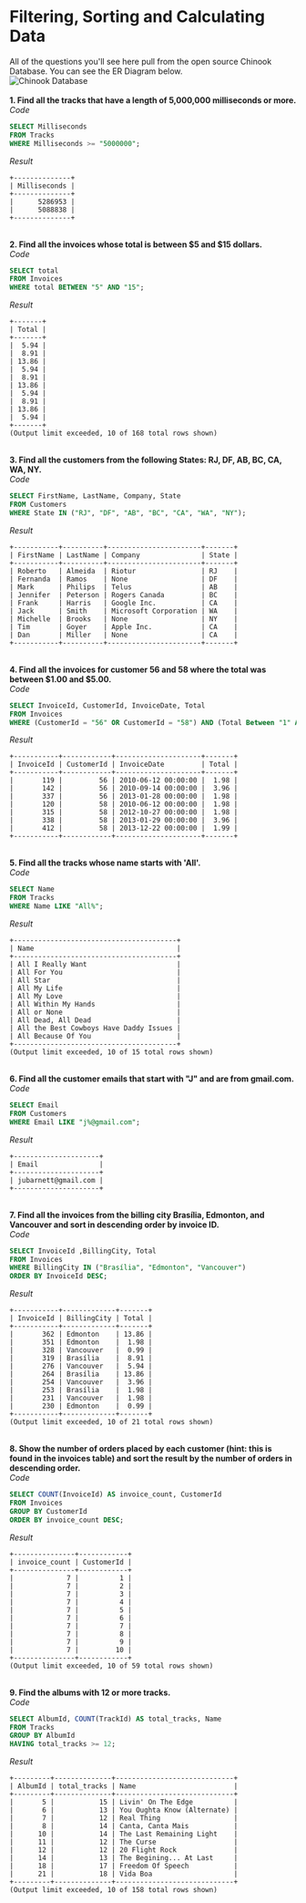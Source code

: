 # Filtering, Sorting and Calculating Data
All of the questions you'll see here pull from the open source Chinook Database. You can see the ER Diagram below. 
\
![Chinook Database](https://ucde-rey.s3.amazonaws.com/DSV1015/ChinookDatabaseSchema.png)
\
\
**1. Find all the tracks that have a length of 5,000,000 milliseconds or more.** 
\
*Code*
```SQL
SELECT Milliseconds 
FROM Tracks
WHERE Milliseconds >= "5000000";
```
*Result*
```
+--------------+
| Milliseconds |
+--------------+
|      5286953 |
|      5088838 |
+--------------+
```
\
**2. Find all the invoices whose total is between $5 and $15 dollars.**
\
*Code*
```SQL
SELECT total 
FROM Invoices
WHERE total BETWEEN "5" AND "15"; 
```
*Result*
```
+-------+
| Total |
+-------+
|  5.94 |
|  8.91 |
| 13.86 |
|  5.94 |
|  8.91 |
| 13.86 |
|  5.94 |
|  8.91 |
| 13.86 |
|  5.94 |
+-------+
(Output limit exceeded, 10 of 168 total rows shown)
```
\
**3. Find all the customers from the following States: RJ, DF, AB, BC, CA, WA, NY.**
\
*Code*
```SQL
SELECT FirstName, LastName, Company, State
FROM Customers
WHERE State IN ("RJ", "DF", "AB", "BC", "CA", "WA", "NY"); 
```
*Result*
```
+-----------+----------+-----------------------+-------+
| FirstName | LastName | Company               | State |
+-----------+----------+-----------------------+-------+
| Roberto   | Almeida  | Riotur                | RJ    |
| Fernanda  | Ramos    | None                  | DF    |
| Mark      | Philips  | Telus                 | AB    |
| Jennifer  | Peterson | Rogers Canada         | BC    |
| Frank     | Harris   | Google Inc.           | CA    |
| Jack      | Smith    | Microsoft Corporation | WA    |
| Michelle  | Brooks   | None                  | NY    |
| Tim       | Goyer    | Apple Inc.            | CA    |
| Dan       | Miller   | None                  | CA    |
+-----------+----------+-----------------------+-------+
```
\
**4. Find all the invoices for customer 56 and 58 where the total was between $1.00 and $5.00.**
\
*Code*
```SQL
SELECT InvoiceId, CustomerId, InvoiceDate, Total
FROM Invoices 
WHERE (CustomerId = "56" OR CustomerId = "58") AND (Total Between "1" AND "5");
```
*Result*
```
+-----------+------------+---------------------+-------+
| InvoiceId | CustomerId | InvoiceDate         | Total |
+-----------+------------+---------------------+-------+
|       119 |         56 | 2010-06-12 00:00:00 |  1.98 |
|       142 |         56 | 2010-09-14 00:00:00 |  3.96 |
|       337 |         56 | 2013-01-28 00:00:00 |  1.98 |
|       120 |         58 | 2010-06-12 00:00:00 |  1.98 |
|       315 |         58 | 2012-10-27 00:00:00 |  1.98 |
|       338 |         58 | 2013-01-29 00:00:00 |  3.96 |
|       412 |         58 | 2013-12-22 00:00:00 |  1.99 |
+-----------+------------+---------------------+-------+
```
\
**5. Find all the tracks whose name starts with 'All'.**
\
*Code*
```SQL
SELECT Name 
FROM Tracks 
WHERE Name LIKE "All%";
```
*Result*
```
+----------------------------------------+
| Name                                   |
+----------------------------------------+
| All I Really Want                      |
| All For You                            |
| All Star                               |
| All My Life                            |
| All My Love                            |
| All Within My Hands                    |
| All or None                            |
| All Dead, All Dead                     |
| All the Best Cowboys Have Daddy Issues |
| All Because Of You                     |
+----------------------------------------+
(Output limit exceeded, 10 of 15 total rows shown)
```
\
**6. Find all the customer emails that start with "J" and are from gmail.com.**
\
*Code*
```SQL
SELECT Email 
FROM Customers
WHERE Email LIKE "j%@gmail.com";
```
*Result*
```
+---------------------+
| Email               |
+---------------------+
| jubarnett@gmail.com |
+---------------------+
```
\
**7. Find all the invoices from the billing city Brasília, Edmonton, and Vancouver and sort in descending order by invoice ID.**
\
*Code*
```SQL
SELECT InvoiceId ,BillingCity, Total
FROM Invoices 
WHERE BillingCity IN ("Brasília", "Edmonton", "Vancouver")
ORDER BY InvoiceId DESC; 
```
*Result*
```
+-----------+-------------+-------+
| InvoiceId | BillingCity | Total |
+-----------+-------------+-------+
|       362 | Edmonton    | 13.86 |
|       351 | Edmonton    |  1.98 |
|       328 | Vancouver   |  0.99 |
|       319 | Brasília    |  8.91 |
|       276 | Vancouver   |  5.94 |
|       264 | Brasília    | 13.86 |
|       254 | Vancouver   |  3.96 |
|       253 | Brasília    |  1.98 |
|       231 | Vancouver   |  1.98 |
|       230 | Edmonton    |  0.99 |
+-----------+-------------+-------+
(Output limit exceeded, 10 of 21 total rows shown)
```
\
**8. Show the number of orders placed by each customer (hint: this is found in the invoices table) and sort the result by the number of orders in descending order.**
\
*Code*
```SQL
SELECT COUNT(InvoiceId) AS invoice_count, CustomerId 
FROM Invoices 
GROUP BY CustomerId
ORDER BY invoice_count DESC; 
```
*Result*
```
+---------------+------------+
| invoice_count | CustomerId |
+---------------+------------+
|             7 |          1 |
|             7 |          2 |
|             7 |          3 |
|             7 |          4 |
|             7 |          5 |
|             7 |          6 |
|             7 |          7 |
|             7 |          8 |
|             7 |          9 |
|             7 |         10 |
+---------------+------------+
(Output limit exceeded, 10 of 59 total rows shown)
```
\
**9. Find the albums with 12 or more tracks.**
\
*Code*
```SQL
SELECT AlbumId, COUNT(TrackId) AS total_tracks, Name
FROM Tracks
GROUP BY AlbumId
HAVING total_tracks >= 12;
```
*Result*
```
+---------+--------------+-----------------------------+
| AlbumId | total_tracks | Name                        |
+---------+--------------+-----------------------------+
|       5 |           15 | Livin' On The Edge          |
|       6 |           13 | You Oughta Know (Alternate) |
|       7 |           12 | Real Thing                  |
|       8 |           14 | Canta, Canta Mais           |
|      10 |           14 | The Last Remaining Light    |
|      11 |           12 | The Curse                   |
|      12 |           12 | 20 Flight Rock              |
|      14 |           13 | The Begining... At Last     |
|      18 |           17 | Freedom Of Speech           |
|      21 |           18 | Vida Boa                    |
+---------+--------------+-----------------------------+
(Output limit exceeded, 10 of 158 total rows shown)
```
